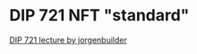 # DIP 721 NFT "standard"

[DIP 721 lecture by jorgenbuilder](https://github.com/jorgenbuilder/token-standards-lecture) 

